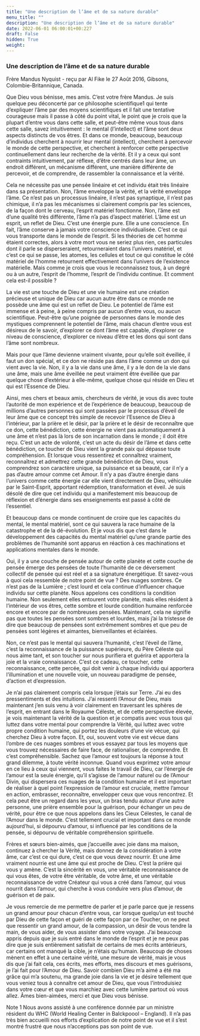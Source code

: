 ```yaml
---
title: "Une description de l’âme et de sa nature durable"
menu_title: ""
description: "Une description de l’âme et de sa nature durable"
date: 2022-06-01 06:00:01+00:227
draft: False
hidden: True
weight:
---
```

### Une description de l’âme et de sa nature durable

Frère Mandus Nyquist - reçu par Al Fike le 27 Août 2016, Gibsons, Colombie-Britannique, Canada.

Que Dieu vous bénisse, mes amis. C’est votre frère Mandus. Je suis quelque peu déconcerté par ce philosophe scientifique1 qui tente d’expliquer l’âme par des moyens scientifiques et il fait une tentative courageuse mais il passe à côté du point vital, le point que je crois que la plupart d’entre vous dans cette salle, et peut-être même vous tous dans cette salle, savez intuitivement : le mental (l’intellect) et l’âme sont deux aspects distincts de vos êtres. Et dans ce monde, beaucoup, beaucoup d’individus cherchent à nourrir leur mental (intellect), cherchent à percevoir le monde de cette perspective, et cherchent à renforcer cette perspective continuellement dans leur recherche de la vérité. Et il y a ceux qui sont contraints intuitivement, par réflexe, d’être centrés dans leur âme, un endroit différent, un mécanisme différent, une manière différente de percevoir, et de comprendre, de rassembler la connaissance et la vérité.

Cela ne nécessite pas une pensée linéaire et cet individu était très linéaire dans sa présentation. Non, l’âme enveloppe la vérité, et la vérité enveloppe l’âme. Ce n’est pas un processus linéaire, il n’est pas synaptique, il n’est pas chimique, il n’a pas les mécanismes si clairement compris par les sciences, de la façon dont le cerveau, l’esprit matériel fonctionne. Non, l’âme est d’une qualité très différente, l’âme n’a pas d’aspect matériel. L’âme est un esprit, un reflet de Dieu. C’est une énergie pure. Elle a une conscience. En fait, l’âme conserve à jamais votre conscience individualisée. C’est ce qui vous transporte dans le monde de l’esprit. Si les théories de cet homme étaient correctes, alors à votre mort vous ne seriez plus rien, ces particules dont il parle se disperseraient, retourneraient dans l’univers matériel, et c’est ce qui se passe, les atomes, les cellules et tout ce qui constitue le côté matériel de l’homme retournent effectivement dans l’univers de l’existence matérielle. Mais comme je crois que vous le reconnaissez tous, à un degré ou à un autre, l’esprit de l’homme, l’esprit de l’individu continue. Et comment cela est-il possible ?

La vie est une touche de Dieu et une vie humaine est une création précieuse et unique de Dieu car aucun autre être dans ce monde ne possède une âme qui est un reflet de Dieu. Le potentiel de l’âme est immense et à peine, à peine compris par aucun d’entre vous, ou aucun scientifique. Peut-être qu’une poignée de personnes dans le monde des mystiques comprennent le potentiel de l’âme, mais chacun d’entre vous est désireux de le savoir, d’explorer ce dont l’âme est capable, d’explorer ce niveau de conscience, d’explorer ce niveau d’être et les dons qui sont dans l’âme sont nombreux.

Mais pour que l’âme devienne vraiment vivante, pour qu’elle soit éveillée, il faut un don spécial, et ce don ne réside pas dans l’âme comme un don qui vient avec la vie. Non, il y a la vie dans une âme, il y a le don de la vie dans une âme, mais une âme éveillée ne peut vraiment être éveillée que par quelque chose d’extérieur à elle-même, quelque chose qui réside en Dieu et qui est l’Essence de Dieu.

Ainsi, mes chers et beaux amis, chercheurs de vérité, je vous dis avec toute l’autorité de mon expérience et de l’expérience de beaucoup, beaucoup de millions d’autres personnes qui sont passées par le processus d’éveil de leur âme que ce concept très simple de recevoir l’Essence de Dieu à l’intérieur, par la prière et le désir, par la prière et le désir de reconnaître que ce don, cette bénédiction, cette énergie ne vient pas automatiquement à une âme et n’est pas là lors de son incarnation dans le monde ; il doit être reçu. C’est un acte de volonté, c’est un acte du désir de l’âme et dans cette bénédiction, ce toucher de Dieu vient la grande paix qui dépasse toute compréhension. Et lorsque vous ressentirez et connaîtrez vraiment, reconnaîtrez et admettrez cette grande bénédiction de Dieu, vous comprendrez son caractère unique, sa puissance et sa beauté, car il n’y a pas d’autre amour comme cet Amour. Il n’y a pas d’autre énergie dans l’univers comme cette énergie car elle vient directement de Dieu, véhiculée par le Saint-Esprit, apportant rédemption, transformation et éveil. Je suis désolé de dire que cet individu qui a manifestement mis beaucoup de réflexion et d’énergie dans ses enseignements est passé à côté de l’essentiel.

Et beaucoup dans ce monde continuent de croire que les capacités du mental, le mental matériel, sont ce qui sauvera la race humaine de la catastrophe et de la dé-évolution. Et je vous dis que c’est dans le développement des capacités du mental matériel qu’une grande partie des problèmes de l’humanité sont apparus en réaction à ces machinations et applications mentales dans le monde.

Oui, il y a une couche de pensée autour de cette planète et cette couche de pensée émerge des pensées de toute l’humanité de ce déversement collectif de pensée qui est réel et a sa signature énergétique. Et savez-vous à quoi cela ressemble de notre point de vue ? Des nuages sombres. Ce n’est pas de la Lumière ; c’est lourd et cela continue d’influencer chaque individu sur cette planète. Nous appelons ces conditions la condition humaine. Non seulement elles entourent votre planète, mais elles résident à l’intérieur de vos êtres, cette sombre et lourde condition humaine renforcée encore et encore par de nombreuses pensées. Maintenant, cela ne signifie pas que toutes les pensées sont sombres et lourdes, mais j’ai la tristesse de dire que beaucoup de pensées sont extrêmement sombres et que peu de pensées sont légères et aimantes, bienveillantes et éclairées.

Non, ce n’est pas le mental qui sauvera l’humanité, c’est l’éveil de l’âme, c’est la reconnaissance de la puissance supérieure, du Père Céleste qui nous aime tant, et son toucher sur nous purifiera et guérira et apportera la joie et la vraie connaissance. C’est ce cadeau, ce toucher, cette reconnaissance, cette percée, qui doit venir à chaque individu qui apportera l’illumination et une nouvelle voie, un nouveau paradigme de pensée, d’action et d’expression.

Je n’ai pas clairement compris cela lorsque j’étais sur Terre. J’ai eu des pressentiments et des intuitions. J’ai ressenti l’Amour de Dieu, mais maintenant j’en suis venu à voir clairement en traversant les sphères de l’esprit, en entrant dans le Royaume Céleste, et de cette perspective élevée, je vois maintenant la vérité de la question et je compatis avec vous tous qui luttez dans votre mental pour comprendre la Vérité, qui luttez avec votre propre condition humaine, qui portez les douleurs d’une vie vécue, qui cherchez Dieu à votre façon. Et, oui, souvent votre vie est vécue dans l’ombre de ces nuages sombres et vous essayez par tous les moyens que vous trouvez nécessaires de faire face, de rationaliser, de comprendre. Et c’est compréhensible. Sachez que l’amour est toujours la réponse à tout grand dilemme, à toute vérité inconnue. Quand vous exprimez votre amour en ce lieu à ceux qui viennent, vous faites le travail de Dieu, car l’énergie de l’amour est la seule énergie, qu’il s’agisse de l’amour naturel ou de l’Amour Divin, qui dispersera ces nuages de la condition humaine et il est important de réaliser à quel point l’expression de l’amour est cruciale, mettre l’amour en action, embrasser, reconnaître, envelopper ceux que vous rencontrez. Et cela peut être un regard dans les yeux, un bras tendu autour d’une autre personne, une prière ensemble pour la guérison, pour échanger un peu de vérité, pour être ce que nous appelons dans les Cieux Célestes, le canal de l’Amour dans le monde. C’est tellement crucial et important dans ce monde aujourd’hui, si dépourvu d’amour, si influencé par les conditions de la pensée, si dépourvu de véritable compréhension spirituelle.

Frères et sœurs bien-aimés, que j’accueille avec joie dans ma maison, continuez à chercher la Vérité, mais donnez de la considération à votre âme, car c’est ce qui dure, c’est ce que vous devez nourrir. Et une âme vraiment nourrie est une âme qui est proche de Dieu. C’est la prière qui vous y amène. C’est la sincérité en vous, une véritable reconnaissance de qui vous êtes, de votre être véritable, de votre âme, et une véritable reconnaissance de votre Créateur qui vous a créé dans l’amour, qui vous nourrit dans l’amour, qui cherche à vous conduire vers plus d’amour, de guérison et de paix.

Je vous remercie de me permettre de parler et je parle parce que je ressens un grand amour pour chacun d’entre vous, car lorsque quelqu’un est touché par Dieu de cette façon et guéri de cette façon par ce Toucher, on ne peut que ressentir un grand amour, de la compassion, un désir de vous tendre la main, de vous aider, de vous assister dans votre voyage. J’ai beaucoup appris depuis que je suis entré dans le monde de l’esprit et je ne peux pas dire que je suis entièrement satisfait de certains de mes écrits antérieurs, car certains ont manqué la cible, je n’étais qu’humain. Beaucoup de choses mènent en effet à une certaine vérité, une mesure de vérité, mais je vous dis que j’ai fait cela, ces écrits, mes efforts, mes discours et mes guérisons, je l’ai fait pour l’Amour de Dieu. Savoir combien Dieu m’a aimé a été ma grâce qui m’a soutenu, ma grande joie dans la vie et je désire tellement que vous veniez tous à connaître cet amour de Dieu, que vous l’introduisiez dans votre cœur et que vous marchiez avec cette lumière partout où vous allez. Âmes bien-aimées, merci et que Dieu vous bénisse.

Note 1 Nous avons assisté à une conférence donnée par un ministre résident du WHC (World Healing Center in Balckpoool – England). Il n’a pas très bien accueilli nos efforts d’explication de notre point de vue et il s’est montré frustré que nous n’acceptions pas son point de vue.
